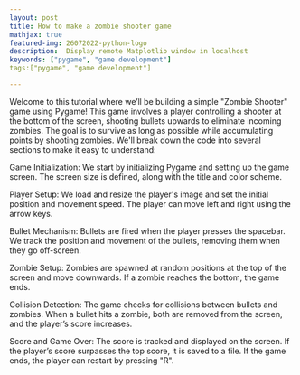 ```yaml
---
layout: post
title: How to make a zombie shooter game 
mathjax: true
featured-img: 26072022-python-logo
description:  Display remote Matplotlib window in localhost
keywords: ["pygame", "game development"]
tags:["pygame", "game development"]

---
```


Welcome to this tutorial where we’ll be building a simple "Zombie Shooter" game using Pygame! This game involves a player controlling a shooter at the bottom of the screen, shooting bullets upwards to eliminate incoming zombies. The goal is to survive as long as possible while accumulating points by shooting zombies. We'll break down the code into several sections to make it easy to understand:

Game Initialization: We start by initializing Pygame and setting up the game screen. The screen size is defined, along with the title and color scheme.

Player Setup: We load and resize the player's image and set the initial position and movement speed. The player can move left and right using the arrow keys.

Bullet Mechanism: Bullets are fired when the player presses the spacebar. We track the position and movement of the bullets, removing them when they go off-screen.

Zombie Setup: Zombies are spawned at random positions at the top of the screen and move downwards. If a zombie reaches the bottom, the game ends.

Collision Detection: The game checks for collisions between bullets and zombies. When a bullet hits a zombie, both are removed from the screen, and the player’s score increases.

Score and Game Over: The score is tracked and displayed on the screen. If the player’s score surpasses the top score, it is saved to a file. If the game ends, the player can restart by pressing "R".
